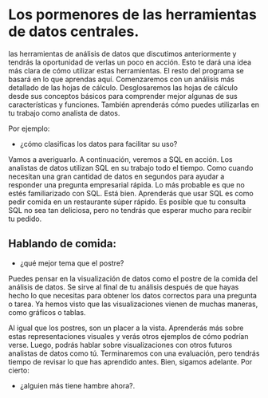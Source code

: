 # Los pormenores de las herramientas de datos centrales.


las herramientas de análisis de datos que discutimos anteriormente y tendrás la oportunidad
de verlas un poco en acción. Esto te dará una idea más clara de cómo utilizar estas herramientas.
El resto del programa se basará en lo que aprendas aquí.
Comenzaremos con un análisis más detallado de las hojas de cálculo.
Desglosaremos las hojas de cálculo desde sus conceptos básicos para comprender mejor algunas de sus características y funciones.
También aprenderás cómo puedes utilizarlas en tu trabajo como analista de datos.

Por ejemplo:

- ¿cómo clasificas los datos para facilitar su uso?

Vamos a averiguarlo. 
A continuación, veremos a SQL en acción. Los analistas de datos utilizan SQL en su trabajo todo el tiempo.
Como cuando necesitan una gran cantidad de datos en segundos para ayudar a responder una pregunta empresarial rápida.
Lo más probable es que no estés familiarizado con SQL. Está bien.
Aprenderás que usar SQL es como pedir comida en un restaurante súper rápido.
Es posible que tu consulta SQL no sea tan deliciosa, pero no tendrás que esperar mucho para recibir tu pedido.

## Hablando de comida:

- ¿qué mejor tema que el postre?

Puedes pensar en la visualización de datos como el postre de la comida del análisis de datos.
Se sirve al final de tu análisis después de que hayas hecho lo que necesitas para obtener los datos correctos 
para una pregunta o tarea. Ya hemos visto que las visualizaciones vienen de muchas maneras, como gráficos o tablas.

Al igual que los postres, son un placer a la vista.
Aprenderás más sobre estas representaciones visuales y verás otros ejemplos de cómo podrían verse.
Luego, podrás hablar sobre visualizaciones con otros futuros analistas de datos como tú.
Terminaremos con una evaluación, pero tendrás tiempo de revisar lo que has aprendido antes.
Bien, sigamos adelante.
Por cierto:
- ¿alguien más tiene hambre ahora?.

    